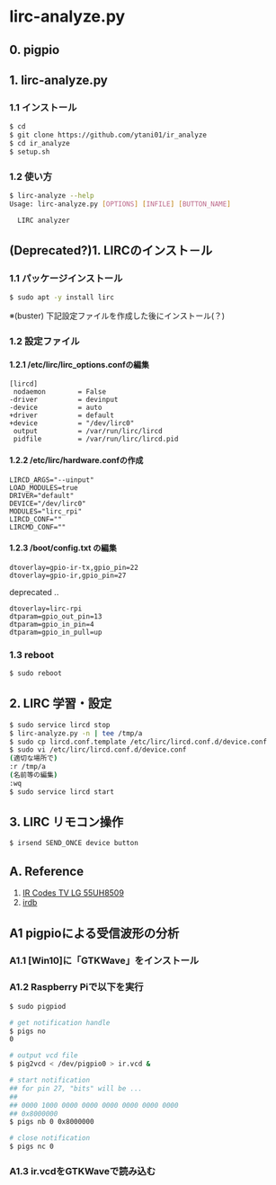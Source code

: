 # lirc-analyze.py

## 0. pigpio



## 1. lirc-analyze.py

### 1.1 インストール

```bash
$ cd
$ git clone https://github.com/ytani01/ir_analyze
$ cd ir_analyze
$ setup.sh
```

### 1.2 使い方

```bash
$ lirc-analyze --help
Usage: lirc-analyze.py [OPTIONS] [INFILE] [BUTTON_NAME]

  LIRC analyzer

```

## (Deprecated?)1. LIRCのインスト－ル

### 1.1 パッケージインストール

```bash
$ sudo apt -y install lirc
```

※(buster) 下記設定ファイルを作成した後にインストール(？)

### 1.2 設定ファイル

#### 1.2.1 /etc/lirc/lirc_options.confの編集

```
[lircd]
 nodaemon        = False
-driver          = devinput
-device          = auto
+driver          = default
+device          = "/dev/lirc0"
 output          = /var/run/lirc/lircd
 pidfile         = /var/run/lirc/lircd.pid
```

#### 1.2.2 /etc/lirc/hardware.confの作成

```
LIRCD_ARGS="--uinput"
LOAD_MODULES=true
DRIVER="default"
DEVICE="/dev/lirc0"
MODULES="lirc_rpi"
LIRCD_CONF=""
LIRCMD_CONF=""
```

#### 1.2.3 /boot/config.txt の編集

```
dtoverlay=gpio-ir-tx,gpio_pin=22
dtoverlay=gpio-ir,gpio_pin=27
```

deprecated ..
```
dtoverlay=lirc-rpi
dtparam=gpio_out_pin=13
dtparam=gpio_in_pin=4
dtparam=gpio_in_pull=up
```

### 1.3 reboot

```bash
$ sudo reboot
```

## 2. LIRC 学習・設定

```bash
$ sudo service lircd stop
$ lirc-analyze.py -n | tee /tmp/a
$ sudo cp lircd.conf.template /etc/lirc/lircd.conf.d/device.conf
$ sudo vi /etc/lirc/lircd.conf.d/device.conf
(適切な場所で)
:r /tmp/a
(名前等の編集)
:wq
$ sudo service lircd start
```

## 3. LIRC リモコン操作

```bash
$ irsend SEND_ONCE device button
```


## A. Reference

1. [IR Codes TV LG 55UH8509](https://github.com/arendst/Sonoff-Tasmota/wiki/IR-Codes-for-TV-LG-55UH8509)
2. [irdb](http://irdb.tk/)

## A1 pigpioによる受信波形の分析

### A1.1 [Win10]に「GTKWave」をインストール

### A1.2 Raspberry Piで以下を実行

```bash
$ sudo pigpiod

# get notification handle
$ pigs no
0

# output vcd file
$ pig2vcd < /dev/pigpio0 > ir.vcd &

# start notification
## for pin 27, "bits" will be ...
##
## 0000 1000 0000 0000 0000 0000 0000 0000
## 0x8000000
$ pigs nb 0 0x8000000

# close notification
$ pigs nc 0
```

### A1.3 ir.vcdをGTKWaveで読み込む
